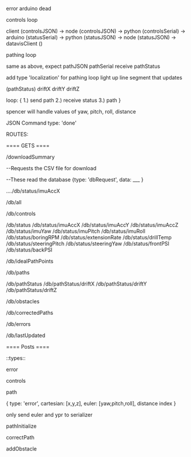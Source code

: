 
error
arduino dead

controls loop

client (controlsJSON) 
-> node (controlsJSON)
-> python (controlsSerial)
-> arduino (statusSerial)
-> python (statusJSON)
-> node (statusJSON)
-> datavisClient ()

pathing loop

same as above, expect pathJSON
pathSerial
receive pathStatus

add type 'localization' for pathing loop
light up line segment that updates

(pathStatus)
driftX
driftY
driftZ

loop: {
    1.) send path
    2.) receive status
    3.) path 
}

spencer will handle values of yaw, pitch, roll, distance

JSON Command
type: 'done'

ROUTES:



==== GETS ====


/downloadSummary

--Requests the CSV file for download


--These read the database {type: 'dbRequest', data: ___ }


..../db/status/imuAccX

/db/all

/db/controls

/db/status
    /db/status/imuAccX
    /db/status/imuAccY
    /db/status/imuAccZ
    /db/status/imuYaw
    /db/status/imuPitch
    /db/status/imuRoll
    /db/status/boringRPM
    /db/status/extensionRate
    /db/status/drillTemp
    /db/status/steeringPitch
    /db/status/steeringYaw
    /db/status/frontPSI
    /db/status/backPSI

/db/idealPathPoints

/db/paths

/db/pathStatus
    /db/pathStatus/driftX
    /db/pathStatus/driftY
    /db/pathStatus/driftZ

/db/obstacles

/db/correctedPaths

/db/errors

/db/lastUpdated



==== Posts ====

::types::

error

controls

path

{
    type: 'error',
    cartesian: [x,y,z],
    euler: [yaw,pitch,roll],
    distance
    index
}

only send euler and ypr to serializer

pathInitialize

correctPath

addObstacle